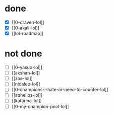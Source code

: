# done
- [x] [[0-draven-lol]]
- [x] [[0-akali-lol]]
- [x] [[lol-roadmap]]
# not done
- [ ] [[0-yasuo-lol]]
- [ ] [[akshan-lol]]
- [ ] [[zoe-lol]]
- [ ] [[nidalee-lol]]
- [ ] [[0-champions-i-hate-or-need-to-counter-lol]]
- [ ] [[aphelios-lol]]
- [ ] [[katarina-lol]]
- [ ] [[0-my-champion-pool-lol]]